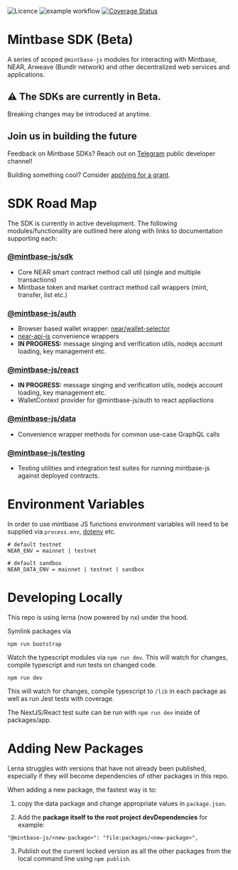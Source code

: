 ![Licence](https://img.shields.io/badge/license-MIT-blue.svg) ![example workflow](https://github.com/Mintbase/mintbase-js/actions/workflows/ci.yml/badge.svg) [![Coverage Status](https://coveralls.io/repos/github/Mintbase/mintbase-js/badge.svg?branch=add-wallet-selector)](https://coveralls.io/github/Mintbase/mintbase-js?branch=add-wallet-selector)

# Mintbase SDK (Beta)

A series of scoped `@mintbase-js` modules for interacting with Mintbase, NEAR, Arweave (Bundlr network) and other decentralized web services and applications.


## ⚠️ The SDKs are currently in Beta.

Breaking changes may be introduced at anytime.


## Join us in building the future

Feedback on Mintbase SDKs? Reach out on [Telegram](https://t.me/mintdev) public developer channel!

Building something cool? Consider [applying for a grant](https://github.com/Mintbase/Grants-Program).


# SDK Road Map

The SDK is currently in active development. The following modules/functionality are outlined here along with links to documentation supporting each:

### [@mintbase-js/sdk]($DOCS_PATH/packages/sdk)

 - Core NEAR smart contract method call util (single and multiple transactions)
 - Mintbase token and market contract method call wrappers (mint, transfer, list etc.)

### [@mintbase-js/auth]($DOCS_PATH/packages/auth)

 - Browser based wallet wrapper: [near/wallet-selector](https://github.com/near/wallet-selector/)
 - [near-api-js](https://github.com/near/near-api-js) convenience wrappers
 - **IN PROGRESS:** message singing and verification utils, nodejs account loading, key management etc.

### [@mintbase-js/react]($DOCS_PATH/packages/react)
  - **IN PROGRESS:** message singing and verification utils, nodejs account loading, key management etc.
  - WalletContext provider for @mintbase-js/auth to react appliactions

### [@mintbase-js/data]($DOCS_PATH/packages/data)
  - Convenience wrapper methods for common use-case GraphQL calls

### [@mintbase-js/testing]($DOCS_PATH/packages/testing)
  - Testing utilities and integration test suites for running mintbase-js against deployed contracts.


# Environment Variables

In order to use mintbase JS functions environment variables will need to be supplied via `process.env`, [dotenv](https://www.npmjs.com/package/dotenv) etc.

```
# default testnet
NEAR_ENV = mainnet | testnet

# default sandbox
NEAR_DATA_ENV = mainnet | testnet | sandbox
```


# Developing Locally

This repo is using lerna (now powered by nx) under the hood.

Symlink packages via

```
npm run bootstrap
```

Watch the typescript modules via `npm run dev`. This will watch for changes, compile typescript and run tests on changed code.

```
npm run dev
```

This will watch for changes, compile typescript to `/lib` in each package as well as run Jest tests with coverage.

The NextJS/React test suite can be run with `npm run dev` inside of packages/app.

# Adding New Packages

Lerna struggles with versions that have not already been published, especially if they will become dependencies of other packages in this repo.

When adding a new package, the fastest way is to:

1. copy the data package and change appropriate values in `package.json`.

2. Add the **package itself to the root project devDependencies** for example:
```
"@mintbase-js/<new-package>": "file:packages/<new-package>",
```

3. Publish out the current locked version as all the other packages from the local command line using `npm publish`.